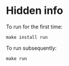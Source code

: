 # Hidden info

To run for the first time:

```
make install run
```

To run subsequently:

```
make run
```